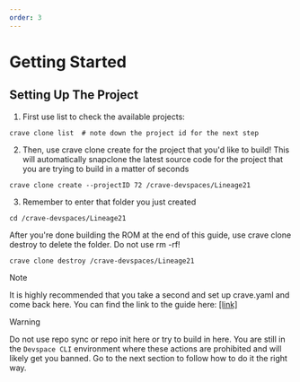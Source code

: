 ```yaml
---
order: 3
---
```


# Getting Started
## Setting Up The Project

1. First use list to check the available projects:

```
crave clone list  # note down the project id for the next step
```

2. Then, use crave clone create for the project that you'd like to
build! This will automatically snapclone the latest source code for the
project that you are trying to build in a matter of seconds

```
crave clone create --projectID 72 /crave-devspaces/Lineage21
```

3. Remember to enter that folder you just created
```
cd /crave-devspaces/Lineage21
```

After you're done building the ROM at the end of this guide, use crave
clone destroy to delete the folder. Do not use rm -rf!

```
crave clone destroy /crave-devspaces/Lineage21
```

> [!NOTE]
> It is highly recommended that you take a second and set up crave.yaml and come back here. You can find the link to the guide here: [[link]](./more-info.md#craveyaml)


> [!WARNING]
> Do not use repo sync or repo init here or try to build in here. You are still in the `Devspace CLI` environment where these actions are prohibited and will likely get you banned. Go to the next section to follow how to do it the right way.